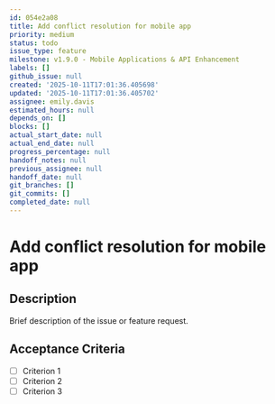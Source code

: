 ```yaml
---
id: 054e2a08
title: Add conflict resolution for mobile app
priority: medium
status: todo
issue_type: feature
milestone: v1.9.0 - Mobile Applications & API Enhancement
labels: []
github_issue: null
created: '2025-10-11T17:01:36.405698'
updated: '2025-10-11T17:01:36.405702'
assignee: emily.davis
estimated_hours: null
depends_on: []
blocks: []
actual_start_date: null
actual_end_date: null
progress_percentage: null
handoff_notes: null
previous_assignee: null
handoff_date: null
git_branches: []
git_commits: []
completed_date: null
---
```


# Add conflict resolution for mobile app

## Description

Brief description of the issue or feature request.

## Acceptance Criteria

- [ ] Criterion 1
- [ ] Criterion 2
- [ ] Criterion 3